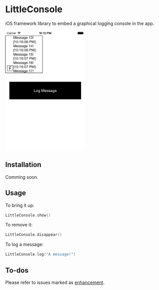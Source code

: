 
# LittleConsole

iOS framework library to embed a graphical logging console in the app.

<img src="https://raw.githubusercontent.com/Cananito/LittleConsole/master/Screenshots/CustomSize.png" width="50%" height="50%">

## Installation

Comming soon.

## Usage

To bring it up:

```swift
LittleConsole.show()
```

To remove it:

```swift
LittleConsole.disappear()
```

To log a message:

```swift
LittleConsole.log("A message!")
```

## To-dos

Please refer to issues marked as [enhancement](https://github.com/Cananito/LittleConsole/issues?q=is%3Aopen+is%3Aissue+label%3Aenhancement).
